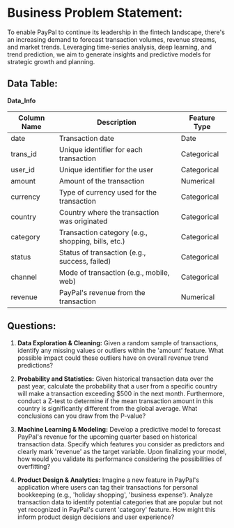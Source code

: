 # **Business Problem Statement:**
To enable PayPal to continue its leadership in the fintech landscape, there's an increasing demand to forecast transaction volumes, revenue streams, and market trends. Leveraging time-series analysis, deep learning, and trend prediction, we aim to generate insights and predictive models for strategic growth and planning.

## **Data Table:**
**Data_Info**

| Column Name | Description                                         | Feature Type |
|-------------|-----------------------------------------------------|--------------|
| date        | Transaction date                                    | Date         |
| trans_id    | Unique identifier for each transaction              | Categorical  |
| user_id     | Unique identifier for the user                      | Categorical  |
| amount      | Amount of the transaction                           | Numerical    |
| currency    | Type of currency used for the transaction            | Categorical  |
| country     | Country where the transaction was originated        | Categorical  |
| category    | Transaction category (e.g., shopping, bills, etc.)  | Categorical  |
| status      | Status of transaction (e.g., success, failed)       | Categorical  |
| channel     | Mode of transaction (e.g., mobile, web)              | Categorical  |
| revenue     | PayPal's revenue from the transaction                | Numerical    |

## **Questions:**

1. **Data Exploration & Cleaning:**
   Given a random sample of transactions, identify any missing values or outliers within the 'amount' feature. What possible impact could these outliers have on overall revenue trend predictions?

2. **Probability and Statistics:**
   Given historical transaction data over the past year, calculate the probability that a user from a specific country will make a transaction exceeding $500 in the next month. Furthermore, conduct a Z-test to determine if the mean transaction amount in this country is significantly different from the global average. What conclusions can you draw from the P-value?

3. **Machine Learning & Modeling:**
   Develop a predictive model to forecast PayPal's revenue for the upcoming quarter based on historical transaction data. Specify which features you consider as predictors and clearly mark 'revenue' as the target variable. Upon finalizing your model, how would you validate its performance considering the possibilities of overfitting?

4. **Product Design & Analytics:**
   Imagine a new feature in PayPal's application where users can tag their transactions for personal bookkeeping (e.g., 'holiday shopping', 'business expense'). Analyze transaction data to identify potential categories that are popular but not yet recognized in PayPal's current 'category' feature. How might this inform product design decisions and user experience?
